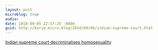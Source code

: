 ```yaml
---
layout: post
microblog: true
audio: 
date: 2018-09-05 22:57:25 -0800
guid: http://kerim.micro.blog/2018/09/06/indian-supreme-court.html
---
```

[Indian supreme court decriminalises homosexuality](https://www.theguardian.com/world/2018/sep/06/indian-supreme-court-decriminalises-homosexuality?CMP=share_btn_tw)
